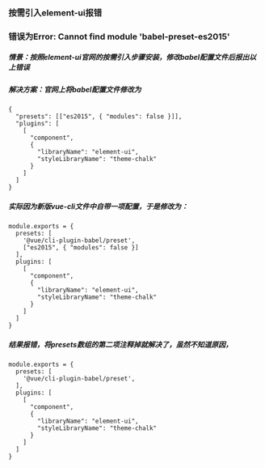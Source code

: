 ### 按需引入element-ui报错

### 错误为Error: Cannot find module 'babel-preset-es2015'

##### 情景：按照element-ui官网的按需引入步骤安装，修改babel配置文件后报出以上错误

##### 解决方案：官网上将babel配置文件修改为
```
{
  "presets": [["es2015", { "modules": false }]],
  "plugins": [
    [
      "component",
      {
        "libraryName": "element-ui",
        "styleLibraryName": "theme-chalk"
      }
    ]
  ]
}
```

##### 实际因为新版vue-cli文件中自带一项配置，于是修改为：
```
module.exports = {
  presets: [
    '@vue/cli-plugin-babel/preset',
    ["es2015", { "modules": false }]
  ],
  plugins: [
    [
      "component",
      {
        "libraryName": "element-ui",
        "styleLibraryName": "theme-chalk"
      }
    ]
  ]
}
```

##### 结果报错，将presets数组的第二项注释掉就解决了，虽然不知道原因，
```
module.exports = {
  presets: [
    '@vue/cli-plugin-babel/preset',
  ],
  plugins: [
    [
      "component",
      {
        "libraryName": "element-ui",
        "styleLibraryName": "theme-chalk"
      }
    ]
  ]
}
```